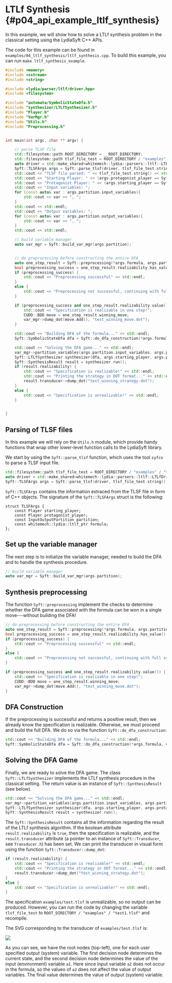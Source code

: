 # LTLf Synthesis {#p04_api_example_ltlf_synthesis}

In this example, we will show how to solve a LTLf synthesis problem in the classical setting using the LydiaSyft C++ APIs.

The code for this example can be found in `examples/04_ltlf_synthesis/ltlf_synthesis.cpp`.
To build this example, you can run `make ltlf_synthesis_example`.

```cpp
#include <memory>
#include <sstream>
#include <string>

#include <lydia/parser/ltlf/driver.hpp>
#include <filesystem>

#include "automata/SymbolicStateDfa.h"
#include "synthesizer/LTLfSynthesizer.h"
#include "Player.h"
#include "VarMgr.h"
#include "Utils.h"
#include "Preprocessing.h"


int main(int argc, char ** argv) {

    // parse TLSF file
    std::filesystem::path ROOT_DIRECTORY = __ROOT_DIRECTORY;
    std::filesystem::path tlsf_file_test = ROOT_DIRECTORY / "examples" / "test.tlsf";
    auto driver = std::make_shared<whitemech::lydia::parsers::ltlf::LTLfDriver>();
    Syft::TLSFArgs args = Syft::parse_tlsf(driver, tlsf_file_test.string());
    std::cout << "TLSF file parsed: " << tlsf_file_test.string() << std::endl;
    std::cout << "Starting Player: " << (args.protagonist_player == Syft::Player::Agent? "Agent" : "Environment") << std::endl;
    std::cout << "Protagonist Player: " << (args.starting_player == Syft::Player::Agent? "Agent" : "Environment") << std::endl;
    std::cout << "Input variables: ";
    for (const auto& var : args.partition.input_variables){
        std::cout << var << ", ";
    }
    std::cout << std::endl;
    std::cout << "Output variables: ";
    for (const auto& var : args.partition.output_variables){
        std::cout << var << ", ";
    }
    std::cout << std::endl;

    // build variable manager
    auto var_mgr = Syft::build_var_mgr(args.partition);


    // do preprocessing before constructing the entire DFA
    auto one_step_result = Syft::preprocessing(*args.formula, args.partition, *var_mgr, args.starting_player);
    bool preprocessing_success = one_step_result.realizability.has_value();
    if (preprocessing_success) {
        std::cout << "Preprocessing successful" << std::endl;
    }
    else {
        std::cout << "Preprocessing not successful, continuing with full synthesis" << std::endl;
    }

    if (preprocessing_success and one_step_result.realizability.value()) {
        std::cout << "Specification is realizable in one step!";
        CUDD::BDD move = one_step_result.winning_move;
        var_mgr->dump_dot(move.Add(), "test_winning_move.dot");
    }

    std::cout << "Building DFA of the formula..." << std::endl;
    Syft::SymbolicStateDfa dfa = Syft::do_dfa_construction(*args.formula, var_mgr);

    std::cout << "Solving the DFA game..." << std::endl;
    var_mgr->partition_variables(args.partition.input_variables, args.partition.output_variables);
    Syft::LTLfSynthesizer synthesizer(dfa, args.starting_player, args.protagonist_player, dfa.final_states(), var_mgr->cudd_mgr()->bddOne());
    Syft::SynthesisResult result = synthesizer.run();
    if (result.realizability) {
        std::cout << "Specification is realizable!" << std::endl;
        std::cout << "Printing the strategy in DOT format..." << std::endl;
        result.transducer->dump_dot("test_winning_strategy.dot");
    }
    else {
        std::cout << "Specification is unrealizable!" << std::endl;
    }


}
```

## Parsing of TLSF files 

In this example we will rely on the `Utils.h` module, which provide handy functions 
that wrap other lower-level function calls to the LydiaSyft library.

We start by using the `Syft::parse_tlsf` function, which uses the tool `syfco` to parse a TLSF input file.

```cpp
std::filesystem::path tlsf_file_test = ROOT_DIRECTORY / "examples" / "test.tlsf";
auto driver = std::make_shared<whitemech::lydia::parsers::ltlf::LTLfDriver>();
Syft::TLSFArgs args = Syft::parse_tlsf(driver, tlsf_file_test.string());
```

`Syft::TLSFArgs` contains the information extraced from the TLSF file in form of C++ objects.
The signature of the `Syft::TLSFArgs` struct is the following:

```
struct TLSFArgs {
    const Player starting_player;
    const Player protagonist_player;
    const InputOutputPartition partition;
    const whitemech::lydia::ltlf_ptr formula;
};
```


## Set up the variable manager

The next step is to initialize the variable manager, needed to build the DFA and to handle the synthesis procedure.

```cpp
// build variable manager
auto var_mgr = Syft::build_var_mgr(args.partition);
```

## Synthesis preprocessing

The function `Syft::preprocessing` implement the checks to determine whether the DFA game associated with the formula can be won in a single move---without building the DFA!

```cpp
// do preprocessing before constructing the entire DFA
auto one_step_result = Syft::preprocessing(*args.formula, args.partition, *var_mgr, args.starting_player);
bool preprocessing_success = one_step_result.realizability.has_value();
if (preprocessing_success) {
    std::cout << "Preprocessing successful" << std::endl;
}
else {
    std::cout << "Preprocessing not successful, continuing with full synthesis" << std::endl;
}

if (preprocessing_success and one_step_result.realizability.value()) {
    std::cout << "Specification is realizable in one step!";
    CUDD::BDD move = one_step_result.winning_move;
    var_mgr->dump_dot(move.Add(), "test_winning_move.dot");
}
```

## DFA Construction

If the preprocessing is successful and returns a positive result, then we already know the specification is realizable.
Otherwise, we must proceed and build the full DFA.
We do so via the function `Syft::do_dfa_construction`:

```cpp
std::cout << "Building DFA of the formula..." << std::endl;
Syft::SymbolicStateDfa dfa = Syft::do_dfa_construction(*args.formula, var_mgr);
```

## Solving the DFA Game

Finally, we are ready to solve the DFA game.
The class `Syft::LTLfSynthesizer` implements the LTLf synthesis procedure in the classical setting.
The return value is an instance of `Syft::SynthesisResult` (see below).

```cpp
std::cout << "Solving the DFA game..." << std::endl;
var_mgr->partition_variables(args.partition.input_variables, args.partition.output_variables);
Syft::LTLfSynthesizer synthesizer(dfa, args.starting_player, args.protagonist_player, dfa.final_states(), var_mgr->cudd_mgr()->bddOne());
Syft::SynthesisResult result = synthesizer.run();
```

The `Syft::SynthesisResult` contains all the information regarding the result of the LTLf synthesis algorithm.
If the boolean attribute `result.realizability` is `true`, then the specification is realizable,
and the `result.transducer` attribute (a pointer to an instance of `Syft::Transducer`, see `Transducer.h`) has been set.
We can print the transducer in visual form using the function `Syft::Transducer::dump_dot`: 

```cpp
if (result.realizability) {
    std::cout << "Specification is realizable!" << std::endl;
    std::cout << "Printing the strategy in DOT format..." << std::endl;
    result.transducer->dump_dot("test_winning_strategy.dot");
}
else {
    std::cout << "Specification is unrealizable!" << std::endl;
}
```

The specification `examples/test.tlsf` is unrealizable, so no output can be produced.
However, you can run the code by changing the variable `tlsf_file_test` to `ROOT_DIRECTORY / "examples" / "test1.tlsf"` and recompile.

The SVG corresponding to the transducer of `examples/test.tlsf` is:

![](test1_winning_strategy.svg)

As you can see, we have the root nodes (top-left), one for each user specified output (system) variable. 
The first decision node determines the current state, and the second decision node determines the value of the input (environment) variable `a1`. Here since input variable `a2` does not occur in the formula, so the valueo of `a2` does not affect the value of output variables.
The final value determines the value of output (system) variable.

